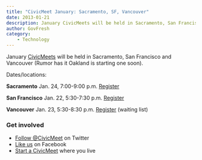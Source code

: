 ```yaml
---
title: "CivicMeet January: Sacramento, SF, Vancouver"
date: 2013-01-21
description: January CivicMeets will be held in Sacramento, San Francisco and Vancouver (Rumor has it Oakland is starting one soon).
author: GovFresh
category:
    - Technology
---
```




January <a href="http://civicmeet.com">CivicMeets</a> will be held in Sacramento, San Francisco and Vancouver (Rumor has it Oakland is starting one soon).

Dates/locations:

<strong>Sacramento</strong>
Jan. 24, 7:00-9:00 p.m.
<a href="http://civicmeetsac2.eventbrite.com/">Register</a> 

<strong>San Francisco</strong>
Jan. 22, 5:30-7:30 p.m.
<a href="http://civicmeetsf012213.eventbrite.com/">Register</a> 

<strong>Vancouver</strong>
Jan. 23, 5:30-8:30 p.m.
<a href="http://civicmeetvan_jan13.eventbrite.ca/">Register</a> (waiting list)

<h3>Get involved</h3>

<ul>
	<li><a href="http://twitter.com/civicmeet">Follow @CivicMeet</a> on Twitter</li>
	<li><a href="https://www.facebook.com/CivicMeet">Like us</a> on Facebook</li>
	<li><a href="http://civicmeet.govfresh.com/start-a-civicmeet/">Start a CivicMeet</a> where you live</li>
</ul>
